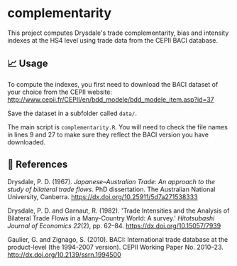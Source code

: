 # complementarity

This project computes Drysdale's trade complementarity, bias and intensity indexes at the HS4 level using trade data from the CEPII BACI database.

## :chart_with_upwards_trend: Usage

To compute the indexes, you first need to download the BACI dataset of your choice from the CEPII website: <http://www.cepii.fr/CEPII/en/bdd_modele/bdd_modele_item.asp?id=37>

Save the dataset in a subfolder called `data/`.

The main script is `complementarity.R`. You will need to check the file names in lines 9 and 27 to make sure they reflect the BACI version you have downloaded. 

## :book: References

Drysdale, P. D. (1967). *Japanese–Australian Trade: An approach to the study of bilateral trade flows*. PhD dissertation. The Australian National University, Canberra. <https://dx.doi.org/10.25911/5d7a271538333>

Drysdale, P. D. and Garnaut, R. (1982). 'Trade Intensities and the Analysis of Bilateral Trade Flows in a Many-Country World: A survey.' *Hitotsubashi Journal of Economics 22*(2), pp. 62–84. <https://dx.doi.org/10.15057/7939>

Gaulier, G. and Zignago, S. (2010). BACI: International trade database at the product-level (the 1994-2007 version). CEPII Working Paper No. 2010–23. <http://dx.doi.org/10.2139/ssrn.1994500>
